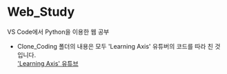 # Web_Study
VS Code에서 Python을 이용한 웹 공부
+ Clone_Coding 폴더의 내용은 모두 'Learning Axis' 유튜버의 코드를 따라 친 것입니다. <br/>
['Learning Axis' 유튜브](https://www.youtube.com/@learning-axis)
